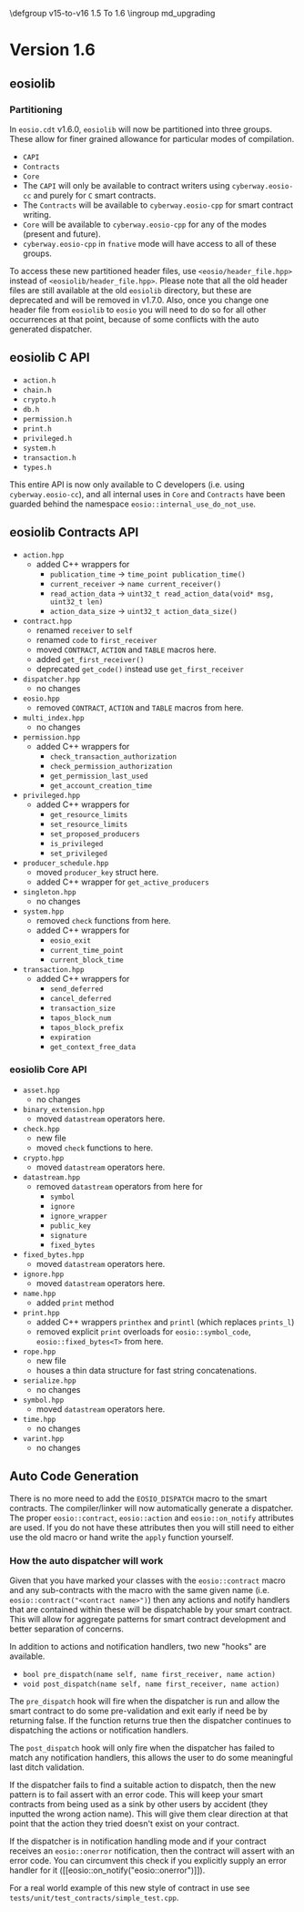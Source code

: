  \defgroup v15-to-v16 1.5 To 1.6
 \ingroup md_upgrading

# Version 1.6

## eosiolib

### Partitioning

In `eosio.cdt` v1.6.0, `eosiolib` will now be partitioned into three groups. These allow for finer grained allowance for particular modes of compilation.
  - `CAPI`
  - `Contracts`
  - `Core`
  - The `CAPI` will only be available to contract writers using `cyberway.eosio-cc` and purely for `C` smart contracts.
  - The `Contracts` will be available to `cyberway.eosio-cpp` for smart contract writing.
  - `Core` will be available to `cyberway.eosio-cpp` for any of the modes (present and future).
  - `cyberway.eosio-cpp` in `fnative` mode will have access to all of these groups.

To access these new partitioned header files, use `<eosio/header_file.hpp>` instead of `<eosiolib/header_file.hpp>`.  Please note that all the old header files are still available at the old `eosiolib` directory, but these are deprecated and will be removed in v1.7.0. Also, once you change one header file from `eosiolib` to `eosio` you will need to do so for all other occurrences at that point, because of some conflicts with the auto generated dispatcher.

## eosiolib C API
- `action.h`
- `chain.h`
- `crypto.h`
- `db.h`
- `permission.h`
- `print.h`
- `privileged.h`
- `system.h`
- `transaction.h`
- `types.h`

This entire API is now only available to C developers (i.e. using `cyberway.eosio-cc`), and all internal uses in `Core` and `Contracts` have been guarded behind the namespace `eosio::internal_use_do_not_use`.

## eosiolib Contracts API
- `action.hpp`
   - added C++ wrappers for
      - `publication_time` -> `time_point publication_time()`
      - `current_receiver` -> `name current_receiver()`
      - `read_action_data` -> `uint32_t read_action_data(void* msg, uint32_t len)`
      - `action_data_size` -> `uint32_t action_data_size()`
- `contract.hpp`
   - renamed `receiver` to `self`
   - renamed `code` to `first_receiver`
   - moved `CONTRACT`, `ACTION` and `TABLE` macros here.
   - added `get_first_receiver()`
   - deprecated `get_code()` instead use `get_first_receiver`
- `dispatcher.hpp`
   - no changes
- `eosio.hpp`
   - removed `CONTRACT`, `ACTION` and `TABLE` macros from here.
- `multi_index.hpp`
   - no changes
- `permission.hpp`
   - added C++ wrappers for
      - `check_transaction_authorization`
      - `check_permission_authorization`
      - `get_permission_last_used`
      - `get_account_creation_time`
- `privileged.hpp`
   - added C++ wrappers for
      - `get_resource_limits`
      - `set_resource_limits`
      - `set_proposed_producers`
      - `is_privileged`
      - `set_privileged`
- `producer_schedule.hpp`
   - moved `producer_key` struct here.
   - added C++ wrapper for `get_active_producers`
- `singleton.hpp`
   - no changes
- `system.hpp`
   - removed `check` functions from here.
   - added C++ wrappers for
      - `eosio_exit`
      - `current_time_point`
      - `current_block_time`
- `transaction.hpp`
   - added C++ wrappers for
      - `send_deferred`
      - `cancel_deferred`
      - `transaction_size`
      - `tapos_block_num`
      - `tapos_block_prefix`
      - `expiration`
      - `get_context_free_data`

### eosiolib Core API
- `asset.hpp`
   - no changes
- `binary_extension.hpp`
   - moved `datastream` operators here.
- `check.hpp`
   - new file
   - moved `check` functions to here.
- `crypto.hpp`
   - moved `datastream` operators here.
- `datastream.hpp`
   - removed `datastream` operators from here for
      - `symbol`
      - `ignore`
      - `ignore_wrapper`
      - `public_key`
      - `signature`
      - `fixed_bytes`
- `fixed_bytes.hpp`
   - moved `datastream` operators here.
- `ignore.hpp`
   - moved `datastream` operators here.
- `name.hpp`
   - added `print` method
- `print.hpp`
   - added C++ wrappers `printhex` and `printl` (which replaces `prints_l`)
   - removed explicit `print` overloads for `eosio::symbol_code`, `eosio::fixed_bytes<T>` from here.
- `rope.hpp`
   - new file
   - houses a thin data structure for fast string concatenations.
- `serialize.hpp`
   - no changes
- `symbol.hpp`
   - moved `datastream` operators here.
- `time.hpp`
   - no changes
- `varint.hpp`
   - no changes

## Auto Code Generation
There is no more need to add the `EOSIO_DISPATCH` macro to the smart contracts.  The compiler/linker will now automatically generate a dispatcher. The proper `eosio::contract`, `eosio::action` and `eosio::on_notify` attributes are used. If you do not have these attributes then you will still need to either use the old macro or hand write the `apply` function yourself.

### How the auto dispatcher will work
Given that you have marked your classes with the `eosio::contract` macro and any sub-contracts with the macro with the same given name (i.e. `eosio::contract("<contract name>")`) then any actions and notify handlers that are contained within these will be dispatchable by your smart contract.  This will allow for aggregate patterns for smart contract development and better separation of concerns. 

 In addition to actions and notification handlers, two new "hooks" are available.
   - `bool pre_dispatch(name self, name first_receiver, name action)`
   - `void post_dispatch(name self, name first_receiver, name action)`

The `pre_dispatch` hook will fire when the dispatcher is run and allow the smart contract to do some pre-validation and exit early if need be by returning false.  If the function returns true then the dispatcher continues to dispatching the actions or notification handlers.

The `post_dispatch` hook will only fire when the dispatcher has failed to match any notification handlers, this allows the user to do some meaningful last ditch validation.

If the dispatcher fails to find a suitable action to dispatch, then the new pattern is to fail assert with an error code. This will keep your smart contracts from being used as a sink by other users by accident (they inputted the wrong action name). This will give them clear direction at that point that the action they tried doesn't exist on your contract.

If the dispatcher is in notification handling mode and if your contract receives an `eosio::onerror` notification, then the contract will assert with an error code. You can circumvent this check if you explicitly supply an error handler for it ([[eosio::on_notify("eosio::onerror")]]).

For a real world example of this new style of contract in use see `tests/unit/test_contracts/simple_test.cpp`.
